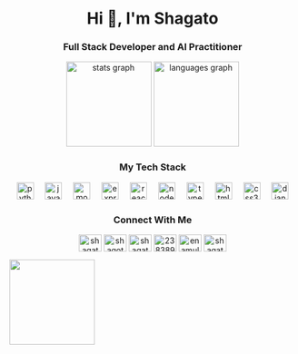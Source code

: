 <h1 align="center">Hi 👋, I'm Shagato</h1>

<h3 align="center">Full Stack Developer and AI Practitioner</h3>



<div align="center">
<img src="https://github-readme-stats.vercel.app/api?username=shagatomte19&hide_title=false&hide_rank=false&show_icons=true&include_all_commits=true&count_private=true&disable_animations=false&theme=dracula&locale=en&hide_border=false" height="150" alt="stats graph" />
<img src="https://github-readme-stats.vercel.app/api/top-langs?username=shagatomte19&locale=en&hide_title=false&layout=compact&card_width=320&langs_count=5&theme=dracula&hide_border=false" height="150" alt="languages graph" />
</div>




<h3 align="center">My Tech Stack</h3>
<div align="center">
<img src="https://cdn.jsdelivr.net/gh/devicons/devicon/icons/python/python-original.svg" height="30" alt="python logo" />
<img width="12" />
<img src="https://cdn.jsdelivr.net/gh/devicons/devicon/icons/javascript/javascript-original.svg" height="30" alt="javascript logo" />
<img width="12" />
<img src="https://skillicons.dev/icons?i=mongodb" height="30" alt="mongodb logo" />
<img width="12" />
<img src="https://skillicons.dev/icons?i=express" height="30" alt="express logo" />
<img width="12" />
<img src="https://cdn.jsdelivr.net/gh/devicons/devicon/icons/react/react-original.svg" height="30" alt="react logo" />
<img width="12" />
<img src="https://skillicons.dev/icons?i=nodejs" height="30" alt="nodejs logo" />
<img width="12" />
<img src="https://cdn.jsdelivr.net/gh/devicons/devicon/icons/typescript/typescript-original.svg" height="30" alt="typescript logo" />
<img width="12" />
<img src="https://cdn.jsdelivr.net/gh/devicons/devicon/icons/html5/html5-original.svg" height="30" alt="html5 logo" />
<img width="12" />
<img src="https://cdn.jsdelivr.net/gh/devicons/devicon/icons/css3/css3-original.svg" height="30" alt="css3 logo" />
<img width="12" />
<img src="https://skillicons.dev/icons?i=django" height="30" alt="django logo" />
</div>


<h3 align="center">Connect With Me</h3>
<p align="center">
<a href="https://www.leetcode.com/shagato" target="blank"><img align="center" src="https://raw.githubusercontent.com/rahuldkjain/github-profile-readme-generator/master/src/images/icons/Social/leet-code.svg" alt="shagato" height="30" width="40" /></a>
<a href="https://codeforces.com/profile/shagoto_mte19" target="blank"><img align="center" src="https://raw.githubusercontent.com/rahuldkjain/github-profile-readme-generator/master/src/images/icons/Social/codeforces.svg" alt="shagoto_mte19" height="30" width="40" /></a>
<a href="https://linkedin.com/in/shagatomte19" target="blank"><img align="center" src="https://raw.githubusercontent.com/rahuldkjain/github-profile-readme-generator/master/src/images/icons/Social/linked-in-alt.svg" alt="shagatomte19" height="30" width="40" /></a>
<a href="https://stackoverflow.com/users/23838958" target="blank"><img align="center" src="https://raw.githubusercontent.com/rahuldkjain/github-profile-readme-generator/master/src/images/icons/Social/stack-overflow.svg" alt="23838958" height="30" width="40" /></a>
<a href="https://kaggle.com/enamulhasanshagato" target="blank"><img align="center" src="https://raw.githubusercontent.com/rahuldkjain/github-profile-readme-generator/master/src/images/icons/Social/kaggle.svg" alt="enamulhasanshagato" height="30" width="40" /></a>
<a href="https://twitter.com/shagatooo" target="blank"><img align="center" src="https://raw.githubusercontent.com/rahuldkjain/github-profile-readme-generator/master/src/images/icons/Social/twitter.svg" alt="shagatooo" height="30" width="40" /></a>
</p>

<img align="Center" height="150" src="https://media.giphy.com/media/v1.Y2lkPTc5MGI3NjExODQzdmN1cHhsYTBuOXlwNDk4MDJqczV3NnMzZzFuZXF4MTh3ZHh4ayZlcD12MV9naWZzX3NlYXJjaCZjdD1n/13GIgrGdslD9oQ/giphy.gif" />







